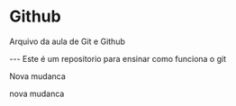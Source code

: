 # Github

Arquivo da aula de Git e Github 

--- Este é um repositorio para ensinar como funciona o git

Nova mudanca

nova mudanca



